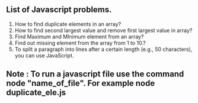 ## List of Javascript problems.

1. How to find duplicate elements in an array?
2. How to find second largest value and remove first largest value in array?
3. Find Maximum and MInimum element from an array?
4. Find out missing element from the array from 1 to 10.?
5. To split a paragraph into lines after a certain length (e.g., 50 characters), you can use JavaScript.

## Note : To run a javascript file use the command node "name_of_file". For example node duplicate_ele.js
